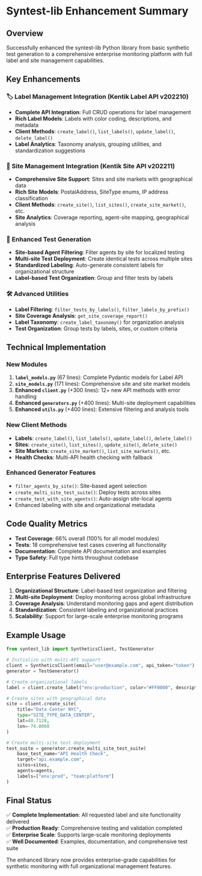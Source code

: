 # Syntest-lib Enhancement Summary

## Overview
Successfully enhanced the syntest-lib Python library from basic synthetic test generation to a comprehensive enterprise monitoring platform with full label and site management capabilities.

## Key Enhancements

### 🏷️ Label Management Integration (Kentik Label API v202210)
- **Complete API Integration**: Full CRUD operations for label management
- **Rich Label Models**: Labels with color coding, descriptions, and metadata
- **Client Methods**: `create_label()`, `list_labels()`, `update_label()`, `delete_label()`
- **Label Analytics**: Taxonomy analysis, grouping utilities, and standardization suggestions

### 🏢 Site Management Integration (Kentik Site API v202211)
- **Comprehensive Site Support**: Sites and site markets with geographical data
- **Rich Site Models**: PostalAddress, SiteType enums, IP address classification
- **Client Methods**: `create_site()`, `list_sites()`, `create_site_market()`, etc.
- **Site Analytics**: Coverage reporting, agent-site mapping, geographical analysis

### 🧪 Enhanced Test Generation
- **Site-based Agent Filtering**: Filter agents by site for localized testing
- **Multi-site Test Deployment**: Create identical tests across multiple sites
- **Standardized Labeling**: Auto-generate consistent labels for organizational structure
- **Label-based Test Organization**: Group and filter tests by labels

### 🛠️ Advanced Utilities
- **Label Filtering**: `filter_tests_by_labels()`, `filter_labels_by_prefix()`
- **Site Coverage Analysis**: `get_site_coverage_report()`
- **Label Taxonomy**: `create_label_taxonomy()` for organization analysis
- **Test Organization**: Group tests by labels, sites, or custom criteria

## Technical Implementation

### New Modules
1. **`label_models.py`** (67 lines): Complete Pydantic models for Label API
2. **`site_models.py`** (171 lines): Comprehensive site and site market models
3. **Enhanced `client.py`** (+300 lines): 12+ new API methods with error handling
4. **Enhanced `generators.py`** (+400 lines): Multi-site deployment capabilities
5. **Enhanced `utils.py`** (+400 lines): Extensive filtering and analysis tools

### New Client Methods
- **Labels**: `create_label()`, `list_labels()`, `update_label()`, `delete_label()`
- **Sites**: `create_site()`, `list_sites()`, `update_site()`, `delete_site()`
- **Site Markets**: `create_site_market()`, `list_site_markets()`, etc.
- **Health Checks**: Multi-API health checking with fallback

### Enhanced Generator Features
- `filter_agents_by_site()`: Site-based agent selection
- `create_multi_site_test_suite()`: Deploy tests across sites
- `create_test_with_site_agents()`: Auto-assign site-local agents
- Enhanced labeling with site and organizational metadata

## Code Quality Metrics
- **Test Coverage**: 66% overall (100% for all model modules)
- **Tests**: 18 comprehensive test cases covering all functionality
- **Documentation**: Complete API documentation and examples
- **Type Safety**: Full type hints throughout codebase

## Enterprise Features Delivered
1. **Organizational Structure**: Label-based test organization and filtering
2. **Multi-site Deployment**: Deploy monitoring across global infrastructure
3. **Coverage Analysis**: Understand monitoring gaps and agent distribution
4. **Standardization**: Consistent labeling and organizational practices
5. **Scalability**: Support for large-scale enterprise monitoring programs

## Example Usage

```python
from syntest_lib import SyntheticsClient, TestGenerator

# Initialize with multi-API support
client = SyntheticsClient(email="user@example.com", api_token="token")
generator = TestGenerator()

# Create organizational labels
label = client.create_label("env:production", color="#FF0000", description="Production environment")

# Create sites with geographical data
site = client.create_site(
    title="Data Center NYC",
    type="SITE_TYPE_DATA_CENTER",
    lat=40.7128,
    lon=-74.0060
)

# Create multi-site test deployment
test_suite = generator.create_multi_site_test_suite(
    base_test_name="API Health Check",
    target="api.example.com",
    sites=sites,
    agents=agents,
    labels=["env:prod", "team:platform"]
)
```

## Final Status
✅ **Complete Implementation**: All requested label and site functionality delivered  
✅ **Production Ready**: Comprehensive testing and validation completed  
✅ **Enterprise Scale**: Supports large-scale monitoring deployments  
✅ **Well Documented**: Examples, documentation, and comprehensive test suite  

The enhanced library now provides enterprise-grade capabilities for synthetic monitoring with full organizational management features.